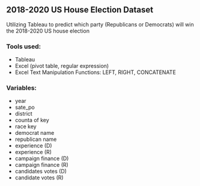 ## 2018-2020 US House Election Dataset
Utilizing Tableau to predict which party (Republicans or Democrats) will win the 2018-2020 US house election

### Tools used: 
- Tableau
- Excel (pivot table, regular expression)
- Excel Text Manipulation Functions: LEFT, RIGHT, CONCATENATE

### Variables: 
- year
- sate_po
- district
- counta of key
- race key
- democrat name
- republican name
- experience (D)
- experience (R)
- campaign finance (D)
- campaign finance (R)
- candidates votes (D)
- candidate votes (R)
